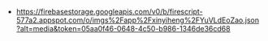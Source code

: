 - https://firebasestorage.googleapis.com/v0/b/firescript-577a2.appspot.com/o/imgs%2Fapp%2Fxinyiheng%2FYuVLdEoZao.json?alt=media&token=05aa0f46-0648-4c50-b986-1346de36cd68
